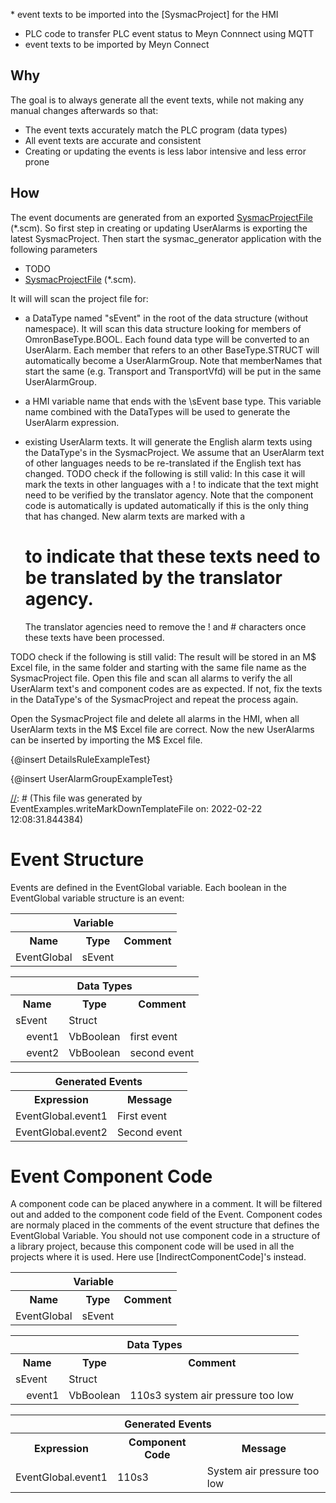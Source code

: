 [//]: # (This file was generated from: doc/template/03-Generating-Events.mdt using the documentation_builder package on: 2022-02-22 12:08:41.325167.)
<a id='lib-service-event-service-dart-eventservice-generateforsysmachmi'></a>* event texts to be imported into the [SysmacProject] for the HMI
* PLC code to transfer PLC event status to Meyn Connnect using MQTT
* event texts to be imported by Meyn Connect
<a id='why'></a>

## Why

The goal is to always generate all the event texts, while not making any
manual changes afterwards so that:
* The event texts accurately match the PLC program (data types)
* All event texts are accurate and consistent
* Creating or updating the events is less labor intensive and less error prone
<a id='how'></a>

## How

The event documents are generated from an exported [SysmacProjectFile](https://github.com/nils-ten-hoeve/sysmac_generator/wiki/01-Sysmac-Generator#sysmac-project-file) (*.scm).
So first step in creating or updating UserAlarms is exporting the latest SysmacProject.
Then start the sysmac_generator application with the following parameters
* TODO
* [SysmacProjectFile](https://github.com/nils-ten-hoeve/sysmac_generator/wiki/01-Sysmac-Generator#sysmac-project-file) (*.scm).

It will will scan the project file for:
* a DataType named "sEvent" in the root of the data structure (without namespace).
  It will scan this data structure looking for members of OmronBaseType.BOOL.
  Each found data type will be converted to an UserAlarm.
  Each member that refers to an other BaseType.STRUCT will automatically become
  a UserAlarmGroup. Note that memberNames that start the same
  (e.g. Transport and TransportVfd) will be put in the same UserAlarmGroup.
* a HMI variable name that ends with the \sEvent base type.
  This variable name combined with the DataTypes will be used to generate
  the UserAlarm expression.
* existing UserAlarm texts. It will generate the English alarm texts using
  the DataType's in the SysmacProject. We assume that an UserAlarm text of
  other languages needs to be re-translated if the English text has changed.
  TODO check if the following is still valid:
  In this case it will mark the texts in other languages with a ! to indicate
  that the text might need to be verified by the translator agency.
  Note that the component code is automatically is updated automatically if
  this is the only thing that has changed. New alarm texts are marked with a
<a id='to-indicate-that-these-texts-need-to-be-translated-by-the-translator-agency-'></a>
  # to indicate that these texts need to be translated by the translator agency.

  The translator agencies need to remove the ! and # characters once these
  texts have been processed.

TODO check if the following is still valid:
The result will be stored in an M$ Excel file, in the same folder and
starting with the same file name as the SysmacProject file.
Open this file and scan all alarms to verify the all UserAlarm text's and
component codes are as expected. If not, fix the texts in the DataType's of
the SysmacProject and repeat the process again.

Open the SysmacProject file and delete all alarms in the HMI, when all
UserAlarm texts in the M$ Excel file are correct. Now the new UserAlarms
can be inserted by importing the M$ Excel file.

{@insert DetailsRuleExampleTest}

{@insert UserAlarmGroupExampleTest}


<a id='doc-template-eventexamples-mdt'></a>[//]: # (This file was generated by EventExamples.writeMarkDownTemplateFile on: 2022-02-22 12:08:31.844384)
<a id='event-structure'></a>
# Event Structure
[//]: # (This file was generated by EventStructureExample.writeMarkDownTemplateFile on: 2022-02-22 12:08:31.859394)
Events are defined in the EventGlobal variable. Each boolean in the EventGlobal variable structure is an event:
<table>
  <tr>
    <th colspan="3" >Variable</th>
  </tr>
  <tr>
    <th>Name</th>
    <th>Type</th>
    <th>Comment</th>
  </tr>
  <tr>
    <td>EventGlobal</td>
    <td>sEvent</td>
    <td></td>
  </tr>
</table>

<table>
  <tr>
    <th colspan="3" >Data Types</th>
  </tr>
  <tr>
    <th>Name</th>
    <th>Type</th>
    <th>Comment</th>
  </tr>
  <tr>
    <td>sEvent</td>
    <td>Struct</td>
    <td></td>
  </tr>
  <tr>
    <td>&nbsp;&nbsp;&nbsp;&nbsp;event1</td>
    <td>VbBoolean</td>
    <td>first event</td>
  </tr>
  <tr>
    <td>&nbsp;&nbsp;&nbsp;&nbsp;event2</td>
    <td>VbBoolean</td>
    <td>second event</td>
  </tr>
</table>

<table>
  <tr>
    <th colspan="2" >Generated Events</th>
  </tr>
  <tr>
    <th>Expression</th>
    <th>Message</th>
  </tr>
  <tr>
    <td>EventGlobal.event1</td>
    <td>First event</td>
  </tr>
  <tr>
    <td>EventGlobal.event2</td>
    <td>Second event</td>
  </tr>
</table>


<a id='event-component-code'></a>
# Event Component Code
[//]: # (This file was generated by EventComponentCodeExample.writeMarkDownTemplateFile on: 2022-02-22 12:08:31.868043)
A component code can be placed anywhere in a comment. It will be filtered out and added to the component code field of the Event. Component codes are normaly placed in the comments of the event structure that defines the EventGlobal Variable. You should not use component code in a structure of a library project, because this component code will be used in all the projects where it is used. Here use [IndirectComponentCode]'s instead.
<table>
  <tr>
    <th colspan="3" >Variable</th>
  </tr>
  <tr>
    <th>Name</th>
    <th>Type</th>
    <th>Comment</th>
  </tr>
  <tr>
    <td>EventGlobal</td>
    <td>sEvent</td>
    <td></td>
  </tr>
</table>

<table>
  <tr>
    <th colspan="3" >Data Types</th>
  </tr>
  <tr>
    <th>Name</th>
    <th>Type</th>
    <th>Comment</th>
  </tr>
  <tr>
    <td>sEvent</td>
    <td>Struct</td>
    <td></td>
  </tr>
  <tr>
    <td>&nbsp;&nbsp;&nbsp;&nbsp;event1</td>
    <td>VbBoolean</td>
    <td>110s3 system air pressure too low</td>
  </tr>
</table>

<table>
  <tr>
    <th colspan="3" >Generated Events</th>
  </tr>
  <tr>
    <th>Expression</th>
    <th>Component Code</th>
    <th>Message</th>
  </tr>
  <tr>
    <td>EventGlobal.event1</td>
    <td>110s3</td>
    <td>System air pressure too low</td>
  </tr>
</table>

